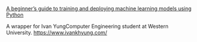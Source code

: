 [A beginner’s guide to training and deploying machine learning models using Python](https://medium.freecodecamp.org/a-beginners-guide-to-training-and-deploying-machine-learning-models-using-python-48a313502e5a)


A wrapper for Ivan YungComputer Engineering student at Western University. https://www.ivankhyung.com/

